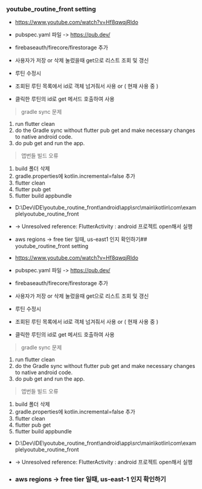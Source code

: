 ### youtube_routine_front setting

- https://www.youtube.com/watch?v=Hf8qwqjRIdo
- pubspec.yaml 파일 -> https://pub.dev/
-  firebaseauth/firecore/firestorage 추가

- 사용자가 저장 or 삭제 눌렀을때 get으로 리스트 조회 및 갱신

- 루틴 수정시
- 조회된 루틴 목록에서 id로 객체 넘겨줘서 사용 or ( 현재 사용 중 )
- 클릭한 루틴의 id로 get 메서드 호출하여 사용

> gradle sync 문제
1. run flutter clean 
2. do the Gradle sync without flutter pub get and make necessary changes to native android code. 
3. do pub get and run the app.

> 앱번들 빌드 오류
1. build 폴더 삭제
2. gradle.properties에 kotlin.incremental=false 추가
3. flutter clean
4. flutter pub get
5. flutter build appbundle


- D:\Dev\IDE\youtube_routine_front\android\app\src\main\kotlin\com\example\youtube_routine_front 
- -> Unresolved reference: FlutterActivity : android 프로젝트 open해서 실행

- aws regions -> free tier 일때, us-east1 인지 확인하기## youtube_routine_front setting

- https://www.youtube.com/watch?v=Hf8qwqjRIdo
- pubspec.yaml 파일 -> https://pub.dev/
-  firebaseauth/firecore/firestorage 추가

- 사용자가 저장 or 삭제 눌렀을때 get으로 리스트 조회 및 갱신

- 루틴 수정시
- 조회된 루틴 목록에서 id로 객체 넘겨줘서 사용 or ( 현재 사용 중 )
- 클릭한 루틴의 id로 get 메서드 호출하여 사용

> gradle sync 문제
1. run flutter clean 
2. do the Gradle sync without flutter pub get and make necessary changes to native android code. 
3. do pub get and run the app.

> 앱번들 빌드 오류
1. build 폴더 삭제
2. gradle.properties에 kotlin.incremental=false 추가
3. flutter clean
4. flutter pub get
5. flutter build appbundle


- D:\Dev\IDE\youtube_routine_front\android\app\src\main\kotlin\com\example\youtube_routine_front 
- -> Unresolved reference: FlutterActivity : android 프로젝트 open해서 실행

- ### aws regions -> free tier 일때, us-east-1 인지 확인하기
